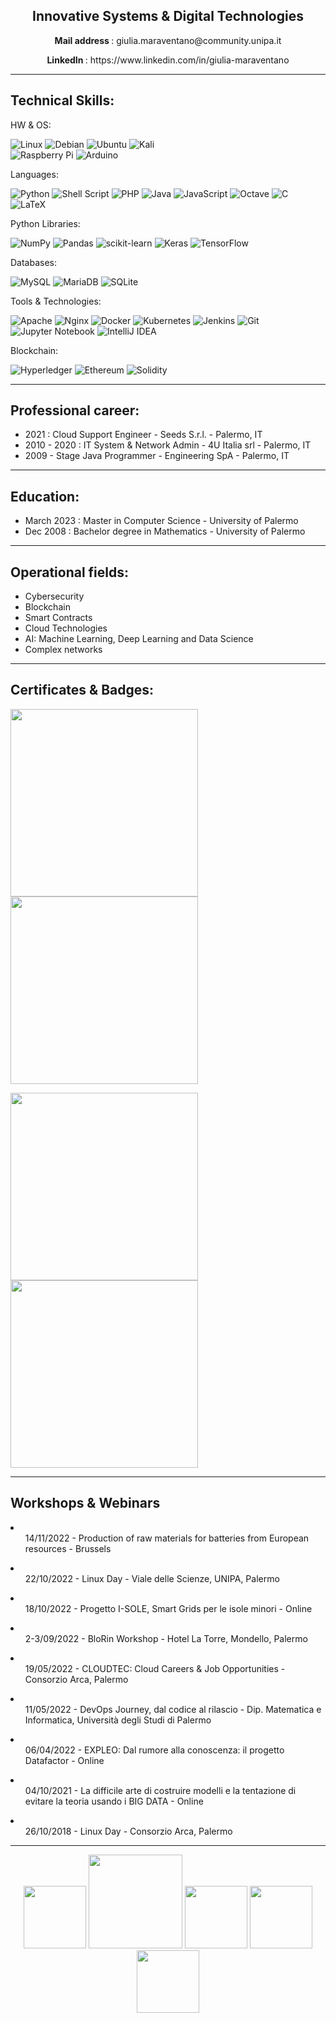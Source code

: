 
<!--p align="center"><img src="https://user-images.githubusercontent.com/53179989/155505992-cf7cfe47-7aef-4d7f-a6e6-ca63ba5b0cee.jpeg" /></p-->

<!--h3 align="center"> Hi! I’m "Jouleffect" </h3-->

<h2 align="center"> Innovative Systems & Digital Technologies </h2>
                                                                                                                
<p align="center"><b>Mail address </b>: giulia.maraventano@community.unipa.it</p>
<p align="center"><b> LinkedIn </b>: https://www.linkedin.com/in/giulia-maraventano</p>


* * *

## Technical Skills:
HW & OS:

![Linux](https://img.shields.io/badge/Linux-FCC624?style=for-the-badge&logo=linux&logoColor=black) ![Debian](https://img.shields.io/badge/Debian-D70A53?style=for-the-badge&logo=debian&logoColor=white) ![Ubuntu](https://img.shields.io/badge/Ubuntu-E95420?style=for-the-badge&logo=ubuntu&logoColor=white) ![Kali](https://img.shields.io/badge/Kali-268BEE?style=for-the-badge&logo=kalilinux&logoColor=white) \
![Raspberry Pi](https://img.shields.io/badge/-RaspberryPi-C51A4A?style=for-the-badge&logo=Raspberry-Pi) ![Arduino](https://img.shields.io/badge/-Arduino-00979D?style=for-the-badge&logo=Arduino&logoColor=white)

Languages:

![Python](https://img.shields.io/badge/python-3670A0?style=for-the-badge&logo=python&logoColor=ffdd54) ![Shell Script](https://img.shields.io/badge/shell_script-%23121011.svg?style=for-the-badge&logo=gnu-bash&logoColor=white) ![PHP](https://img.shields.io/badge/php-%23777BB4.svg?style=for-the-badge&logo=php&logoColor=white) ![Java](https://img.shields.io/badge/java-%23ED8B00.svg?style=for-the-badge&logo=java&logoColor=white) 
![JavaScript](https://img.shields.io/badge/javascript-%23323330.svg?style=for-the-badge&logo=javascript&logoColor=%23F7DF1E) 
![Octave](https://img.shields.io/badge/OCTAVE-darkblue?style=for-the-badge&logo=octave&logoColor=fcd683)
![C](https://img.shields.io/badge/c-%2300599C.svg?style=for-the-badge&logo=c&logoColor=white)
![LaTeX](https://img.shields.io/badge/latex-%23008080.svg?style=for-the-badge&logo=latex&logoColor=white)

Python Libraries:
 
![NumPy](https://img.shields.io/badge/numpy-%23013243.svg?style=for-the-badge&logo=numpy&logoColor=white) 
![Pandas](https://img.shields.io/badge/pandas-%23150458.svg?style=for-the-badge&logo=pandas&logoColor=white) 
![scikit-learn](https://img.shields.io/badge/scikit--learn-%23F7931E.svg?style=for-the-badge&logo=scikit-learn&logoColor=white)
![Keras](https://img.shields.io/badge/Keras-%23D00000.svg?style=for-the-badge&logo=Keras&logoColor=white)
![TensorFlow](https://img.shields.io/badge/TensorFlow-%23FF6F00.svg?style=for-the-badge&logo=TensorFlow&logoColor=white) 

Databases:

![MySQL](https://img.shields.io/badge/mysql-%2300f.svg?style=for-the-badge&logo=mysql&logoColor=white)
![MariaDB](https://img.shields.io/badge/MariaDB-003545?style=for-the-badge&logo=mariadb&logoColor=white)
![SQLite](https://img.shields.io/badge/sqlite-%2307405e.svg?style=for-the-badge&logo=sqlite&logoColor=white)

Tools & Technologies:

![Apache](https://img.shields.io/badge/apache-%23D42029.svg?style=for-the-badge&logo=apache&logoColor=white) ![Nginx](https://img.shields.io/badge/nginx-%23009639.svg?style=for-the-badge&logo=nginx&logoColor=white) 
![Docker](https://img.shields.io/badge/docker-%230db7ed.svg?style=for-the-badge&logo=docker&logoColor=white)
![Kubernetes](https://img.shields.io/badge/kubernetes-%23326ce5.svg?style=for-the-badge&logo=kubernetes&logoColor=white)
![Jenkins](https://img.shields.io/badge/jenkins-%232C5263.svg?style=for-the-badge&logo=jenkins&logoColor=white)
![Git](https://img.shields.io/badge/git-%23F05033.svg?style=for-the-badge&logo=git&logoColor=white)
\
![Jupyter Notebook](https://img.shields.io/badge/jupyter-%23FA0F00.svg?style=for-the-badge&logo=jupyter&logoColor=white)
![IntelliJ IDEA](https://img.shields.io/badge/IntelliJIDEA-000000.svg?style=for-the-badge&logo=intellij-idea&logoColor=white) 

Blockchain:

![Hyperledger](https://img.shields.io/badge/hyperledger-2F3134?style=for-the-badge&logo=hyperledger&logoColor=white)
![Ethereum](https://img.shields.io/badge/Ethereum-3C3C3D?style=for-the-badge&logo=Ethereum&logoColor=white)
![Solidity](https://img.shields.io/badge/Solidity-%23363636.svg?style=for-the-badge&logo=solidity&logoColor=white)



* * *

## Professional career:

- 2021 : Cloud Support Engineer - Seeds S.r.l. - Palermo, IT
- 2010 - 2020 : IT System & Network Admin - 4U Italia srl - Palermo, IT
- 2009 - Stage Java Programmer - Engineering SpA - Palermo, IT

* * *

## Education:

- March 2023 : Master in Computer Science - University of Palermo
- Dec 2008 : Bachelor degree in Mathematics - University of Palermo

* * *


## Operational fields:
- Cybersecurity
- Blockchain
- Smart Contracts
- Cloud Technologies
- AI: Machine Learning, Deep Learning and Data Science 
- Complex networks

* * * 

## Certificates & Badges:

<p>
  <a href="https://coursera.org/share/6700e4f7c824ccbf43aedb782f5ec20e"><img src="https://user-images.githubusercontent.com/53179989/218031791-9a0d4928-559f-499d-8a03-1cf52a7a7fca.png" style="width:300px" /></a>  
  <a href="https://coursera.org/share/32fea26fa8232dab0e4a951109322da9"><img src="https://user-images.githubusercontent.com/53179989/201954262-4e59f14c-4bb7-4ce8-8587-065c3a758f82.png" style="width:300px" /></a>  
</p>
<p>
  <a href="https://coursera.org/share/de6af3003874f5b528eaf778dc94ac95"><img src="https://user-images.githubusercontent.com/53179989/158012817-839c934e-a047-42ae-ac55-ba5505273c3b.png" style="width:300px" /></a>
  <a href="https://coursera.org/share/869b7e79dff91560e5c5271535a2c6dd"><img src="https://user-images.githubusercontent.com/53179989/158012970-9f9e0813-8a7e-46f4-aec8-626b2d126245.png" style="width:300px" /></a>
</p>
<!--p>
  <div data-iframe-width="150" data-iframe-height="270" data-share-badge-id="97b6a1d9-cde2-49f0-bc7e-af431c508587" data-share-badge-host="https://www.credly.com"></div><script type="text/javascript" async src="//cdn.credly.com/assets/utilities/embed.js"></script>
  <div data-iframe-width="150" data-iframe-height="270" data-share-badge-id="43ea0d00-fb74-4468-81be-abdf5e3bdd99" data-share-badge-host="https://www.credly.com"></div><script type="text/javascript" async src="//cdn.credly.com/assets/utilities/embed.js"></script>
  <div data-iframe-width="150" data-iframe-height="270" data-share-badge-id="5ddaeb50-83fa-4c7e-b83a-840cbb4ec8a0" data-share-badge-host="https://www.credly.com"></div><script type="text/javascript" async src="//cdn.credly.com/assets/utilities/embed.js"></script>
  <div data-iframe-width="150" data-iframe-height="270" data-share-badge-id="dc673782-58f1-44c9-ba6a-534e25b5deab" data-share-badge-host="https://www.credly.com"></div><script type="text/javascript" async src="//cdn.credly.com/assets/utilities/embed.js"></script>
  <div data-iframe-width="150" data-iframe-height="270" data-share-badge-id="3a4baa89-9392-4078-983f-420c22784298" data-share-badge-host="https://www.credly.com"></div><script type="text/javascript" async src="//cdn.credly.com/assets/utilities/embed.js"></script>

</p-->

* * *

## Workshops & Webinars

<p align="center">
  <li>
    <ul>14/11/2022 - Production of raw materials for batteries from European resources - Brussels</ul>
  </li>
  <li>
    <ul>22/10/2022 - Linux Day - Viale delle Scienze, UNIPA, Palermo</ul>
  </li>
  <li>
    <ul>18/10/2022 - Progetto I-SOLE, Smart Grids per le isole minori - Online</ul>
  </li>
  <li>
    <ul>2-3/09/2022 - BloRin Workshop - Hotel La Torre, Mondello, Palermo</ul>
  </li>
  <li>
    <ul>19/05/2022 - CLOUDTEC: Cloud Careers & Job Opportunities - Consorzio Arca, Palermo</ul>
  </li>
  <li>
    <ul>11/05/2022 - DevOps Journey, dal codice al rilascio - Dip. Matematica e Informatica, Università degli Studi di Palermo</ul>
  </li>
  <li>
    <ul>06/04/2022 - EXPLEO: Dal rumore alla conoscenza: il progetto Datafactor - Online</ul>
  </li>
  
  <li>
    <ul>04/10/2021 - La difficile arte di costruire modelli e la tentazione di evitare la teoria usando i BIG DATA - Online</ul>
  </li>
  <li>
    <ul>26/10/2018 - Linux Day - Consorzio Arca, Palermo</ul>
  </li>
</p>

* * *

<p align="center">
  <img src="https://user-images.githubusercontent.com/53179989/201954758-c55be2df-dfa2-4679-b837-0f2cf9192ca9.png" style="width:100px;" >
  <img src="https://user-images.githubusercontent.com/53179989/169140133-b30cb7d5-380a-4e2b-af7c-3ed4821d6a73.png" style="width:150px;" >
  <img src="https://cdn-icons-png.flaticon.com/512/1797/1797500.png" style="width:100px;" >
  <img src="https://icon-library.com/images/blockchain-icon/blockchain-icon-14.jpg" style="width:100px;" >
  <img src="https://www.deeptracetech.com/images/researchareas/ai.png" style="width:100px;" >
</p>
